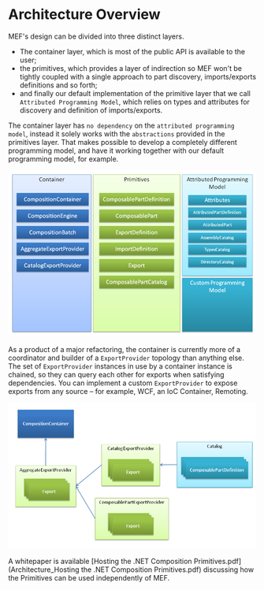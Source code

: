 # Architecture Overview 

MEF's design can be divided into three distinct layers.

- The container layer, which is most of the public API is available to the user; 
- the primitives, which provides a layer of indirection so MEF won't be tightly coupled with a single approach to part discovery, imports/exports definitions and so forth; 
- and finally our default implementation of the primitive layer that we call `Attributed Programming Model`, which relies on types and attributes for discovery and definition of imports/exports. 

The container layer has `no dependency` on the `attributed programming model`, instead it solely works with the `abstractions` provided in the primitives layer. That makes possible to develop a completely different programming model, and have it working together with our default programming model, for example. 

![](Architecture_arch1.png)

As a product of a major refactoring, the container is currently more of a coordinator and builder of a `ExportProvider` topology than anything else. The set of `ExportProvider` instances in use by a container instance is chained, so they can query each other for exports when satisfying dependencies. You can implement a custom `ExportProvider` to expose exports from any source – for example, WCF, an IoC Container, Remoting.

![](Architecture_arch2.png)

A whitepaper is available [Hosting the .NET Composition Primitives.pdf](Architecture_Hosting the .NET Composition Primitives.pdf) discussing how the Primitives can be used independently of MEF.
